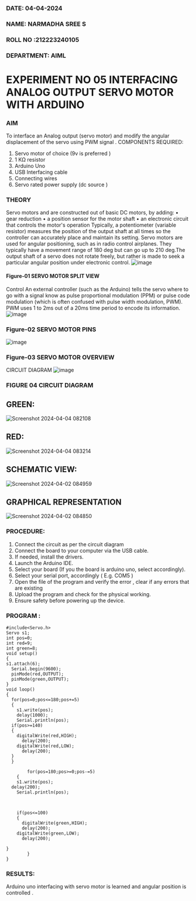 ###  DATE: 04-04-2024

###  NAME: NARMADHA SREE S
###  ROLL NO :212223240105
###  DEPARTMENT: AIML


# EXPERIMENT NO 05 INTERFACING ANALOG OUTPUT SERVO MOTOR WITH ARDUINO
### AIM
To interface an Analog output (servo motor) and modify the angular displacement of the servo using PWM signal .
COMPONENTS REQUIRED:
1.	Servo motor of choice (9v is preferred )
2.	1 KΩ resistor 
3.	Arduino Uno 
4.	USB Interfacing cable 
5.	Connecting wires 
6.	Servo rated power supply (dc source )
### THEORY
Servo motors and are constructed out of basic DC motors, by adding:
•	 gear reduction
•	 a position sensor for the motor shaft
•	 an electronic circuit that controls the motor's operation
Typically, a potentiometer (variable resistor) measures the position of the output shaft at all times so the controller can accurately place and maintain its setting.
Servo motors are used for angular positioning, such as in radio control airplanes.  They typically have a movement range of 180 deg but can go up to 210 deg.The output shaft of a servo does not rotate freely, but rather is made to seek a particular angular position under electronic control. 
![image](https://user-images.githubusercontent.com/36288975/163544439-1f477927-fcd4-42f0-9ce4-c863fdbf1210.png)
#### Figure-01 SERVO MOTOR SPLIT VIEW 
Control 
An external controller (such as the Arduino) tells the servo where to go with a signal know as pulse proportional modulation (PPM) or pulse code modulation (which is often confused with pulse width modulation, PWM). PWM uses 1 to 2ms out of a 20ms time period to encode its information.
 ![image](https://user-images.githubusercontent.com/36288975/163544482-3027136f-7135-4f3d-a23f-8dc2fe04194d.png)
### Figure-02 SERVO MOTOR PINS
 ![image](https://user-images.githubusercontent.com/36288975/163544513-ca497421-e6ba-4f91-871f-5cfba77f22a8.png)
### Figure-03 SERVO MOTOR OVERVIEW 
CIRCUIT DIAGRAM
  ![image](https://user-images.githubusercontent.com/36288975/163544618-6eb8a7b5-7f1a-428a-8d9f-fd899b145efb.png)
### FIGURE 04 CIRCUIT DIAGRAM
## GREEN:
![Screenshot 2024-04-04 082108](https://github.com/Narmadhasree48/EXPERIMENT-NO--05-INTERFACING-ANALOG-OUTPUT-SERVO-MOTOR-WITH-ARDUINO-/assets/144979451/246b4bf0-2d19-4939-9d61-adaf33a9d81c)
## RED:
![Screenshot 2024-04-04 083214](https://github.com/Narmadhasree48/EXPERIMENT-NO--05-INTERFACING-ANALOG-OUTPUT-SERVO-MOTOR-WITH-ARDUINO-/assets/144979451/79a9253b-37ce-40e3-82e0-43b4003a3169)
## SCHEMATIC VIEW:
![Screenshot 2024-04-02 084959](https://github.com/Narmadhasree48/EXPERIMENT-NO--05-INTERFACING-ANALOG-OUTPUT-SERVO-MOTOR-WITH-ARDUINO-/assets/144979451/22345f69-de62-4c86-b6f6-a5fa833b1ab6)
## GRAPHICAL REPRESENTATION
![Screenshot 2024-04-02 084850](https://github.com/Narmadhasree48/EXPERIMENT-NO--05-INTERFACING-ANALOG-OUTPUT-SERVO-MOTOR-WITH-ARDUINO-/assets/144979451/ff2ee9e5-d569-46b2-91c3-c4cc9d7e539e)
### PROCEDURE:
1.	Connect the circuit as per the circuit diagram 
2.	Connect the board to your computer via the USB cable.
3.	If needed, install the drivers.
4.	Launch the Arduino IDE.
5.	Select your board (If you the board is arduino uno, select accordingly).
6.	Select your serial port, accordingly ( E.g. COM5 )
7.	Open the file of the program  and verify the error , clear if any errors that are existing 
8.	Upload the program and check for the physical working. 
9.	Ensure safety before powering up the device.
### PROGRAM :
````
#include<Servo.h>
Servo s1;
int pos=0;
int red=9;
int green=8;
void setup()
{
s1.attach(6);
  Serial.begin(9600);
  pinMode(red,OUTPUT);
  pinMode(green,OUTPUT);
}
void loop()
{
  for(pos=0;pos<=180;pos+=5)
  {
    s1.write(pos);
    delay(1000);
    Serial.println(pos);
  if(pos>=140)
  {
    digitalWrite(red,HIGH);
      delay(200);
    digitalWrite(red,LOW);
      delay(200);
  }
  }

        for(pos=180;pos>=0;pos-=5)
    {
    s1.write(pos);
  delay(200);
    Serial.println(pos);
           
  
 
    if(pos<=100)
    {
      digitalWrite(green,HIGH);
      delay(200);
    digitalWrite(green,LOW);
      delay(200);
      
}
        }
}
````
### RESULTS: 
Arduino uno interfacing with servo motor is learned and angular position is controlled .
